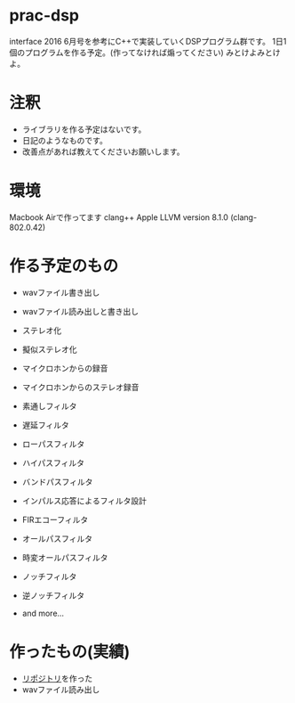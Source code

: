 # prac-dsp
interface 2016 6月号を参考にC++で実装していくDSPプログラム群です。
1日1個のプログラムを作る予定。(作ってなければ煽ってください)
みとけよみとけよ。

# 注釈
* ライブラリを作る予定はないです。
* 日記のようなものです。
* 改善点があれば教えてくださいお願いします。

# 環境
Macbook Airで作ってます
clang++
Apple LLVM version 8.1.0 (clang-802.0.42)

# 作る予定のもの
* wavファイル書き出し
* wavファイル読み出しと書き出し
* ステレオ化
* 擬似ステレオ化
* マイクロホンからの録音
* マイクロホンからのステレオ録音

* 素通しフィルタ
* 遅延フィルタ
* ローパスフィルタ
* ハイパスフィルタ
* バンドパスフィルタ
* インパルス応答によるフィルタ設計
* FIRエコーフィルタ
* オールパスフィルタ
* 時変オールパスフィルタ
* ノッチフィルタ
* 逆ノッチフィルタ

* and more...

# 作ったもの(実績)
* [リポジトリ](https://github.com/Akio-m/prac-dsp)を作った
* wavファイル読み出し
